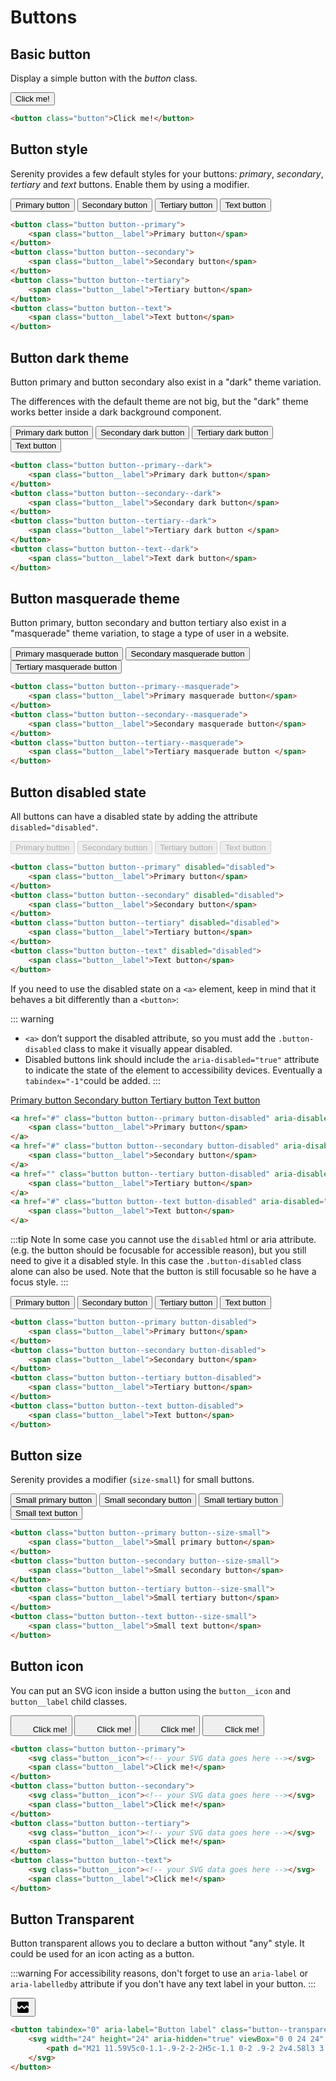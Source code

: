 # Buttons

## Basic button

Display a simple button with the *button* class.

<button class="button">Click me!</button>

```html
<button class="button">Click me!</button>
```

## Button style

Serenity provides a few default styles for your buttons: *primary*, *secondary*, *tertiary* and *text* buttons. Enable them by using a modifier.

<button class="button button--primary"><span class="button__label">Primary button</span></button>
<button class="button button--secondary"><span class="button__label">Secondary button</span></button>
<button class="button button--tertiary"><span class="button__label">Tertiary button</span></button>
<button class="button button--text"><span class="button__label">Text button</span></button>

```html
<button class="button button--primary">
    <span class="button__label">Primary button</span>
</button>
<button class="button button--secondary">
    <span class="button__label">Secondary button</span>
</button>
<button class="button button--tertiary">
    <span class="button__label">Tertiary button</span>
</button>
<button class="button button--text">
    <span class="button__label">Text button</span>
</button>
```

## Button dark theme

Button primary and button secondary also exist in a "dark" theme variation.

The differences with the default theme are not big, but the "dark" theme works better inside a dark background component.

<button class="button button--primary--dark">
    <span class="button__label">Primary dark button</span>
</button>
<button class="button button--secondary--dark">
    <span class="button__label">Secondary dark button</span>
</button>
<button class="button button--tertiary--dark">
    <span class="button__label">Tertiary dark button</span>
</button>
<button class="button button--text--dark">
    <span class="button__label">Text button</span>
</button>

```html
<button class="button button--primary--dark">
    <span class="button__label">Primary dark button</span>
</button>
<button class="button button--secondary--dark">
    <span class="button__label">Secondary dark button</span>
</button>
<button class="button button--tertiary--dark">
    <span class="button__label">Tertiary dark button </span>
</button>
<button class="button button--text--dark">
    <span class="button__label">Text dark button</span>
</button>
```


## Button masquerade theme 

Button primary, button secondary and button tertiary also exist in a "masquerade" theme variation, to stage a type of user in a website.

<button class="button button--primary--masquerade">
    <span class="button__label">Primary masquerade button</span>
</button>
<button class="button button--secondary--masquerade">
    <span class="button__label">Secondary masquerade button</span>
</button>
<button class="button button--tertiary--masquerade">
    <span class="button__label">Tertiary masquerade button</span>
</button>

```html
<button class="button button--primary--masquerade">
    <span class="button__label">Primary masquerade button</span>
</button>
<button class="button button--secondary--masquerade">
    <span class="button__label">Secondary masquerade button</span>
</button>
<button class="button button--tertiary--masquerade">
    <span class="button__label">Tertiary masquerade button </span>
</button>
```

## Button disabled state

All buttons can have a disabled state by adding the attribute `disabled="disabled"`.

<button class="button button--primary" disabled="disabled">
    <span class="button__label">Primary button</span>
</button>
<button class="button button--secondary" disabled="disabled">
    <span class="button__label">Secondary button</span>
</button>
<button class="button button--tertiary" disabled="disabled">
    <span class="button__label">Tertiary button</span>
</button>
<button class="button button--text" disabled="disabled">
    <span class="button__label">Text button</span>
</button>

```html
<button class="button button--primary" disabled="disabled">
    <span class="button__label">Primary button</span>
</button>
<button class="button button--secondary" disabled="disabled">
    <span class="button__label">Secondary button</span>
</button>
<button class="button button--tertiary" disabled="disabled">
    <span class="button__label">Tertiary button</span>
</button>
<button class="button button--text" disabled="disabled">
    <span class="button__label">Text button</span>
</button>
```

If you need to use the disabled state on a ```<a>``` element, keep in mind that it behaves a bit differently than a ```<button>```:

::: warning
* `<a>` don’t support the disabled attribute, so you must add the `.button-disabled` class to make it visually appear disabled.
* Disabled buttons link should include the `aria-disabled="true"` attribute to indicate the state of the element to accessibility devices. Eventually a `tabindex="-1"`could be added.
:::

<a href="" class="button button--primary button-disabled" aria-disabled="true" tabindex="-1" role="button">
    <span class="button__label">Primary button</span>
</a>
<a href="" class="button button--secondary button-disabled" aria-disabled="true" tabindex="-1" role="button">
    <span class="button__label">Secondary button</span>
</a>
<a href="" class="button button--tertiary button-disabled" aria-disabled="true" tabindex="-1" role="button">
    <span class="button__label">Tertiary button</span>
</a>
<a href="" class="button button--text button-disabled" aria-disabled="true" tabindex="-1" role="button">
    <span class="button__label">Text button</span>
</a>

```html
<a href="#" class="button button--primary button-disabled" aria-disabled="true" tabindex="-1" role="button">
    <span class="button__label">Primary button</span>
</a>
<a href="#" class="button button--secondary button-disabled" aria-disabled="true" tabindex="-1" role="button">
    <span class="button__label">Secondary button</span>
</a>
<a href="" class="button button--tertiary button-disabled" aria-disabled="true" tabindex="-1" role="button">
    <span class="button__label">Tertiary button</span>
</a>
<a href="#" class="button button--text button-disabled" aria-disabled="true" tabindex="-1" role="button">
    <span class="button__label">Text button</span>
</a>
```

:::tip Note
In some case you cannot use the `disabled` html or aria attribute. (e.g. the button should be focusable for accessible reason), but you still need to give it a disabled style. In this case the `.button-disabled` class alone can also be used. Note that the button is still focusable so he have a focus style.
:::

<button class="button button--primary button-disabled">
    <span class="button__label">Primary button</span>
</button>
<button class="button button--secondary button-disabled">
    <span class="button__label">Secondary button</span>
</button>
<button class="button button--tertiary button-disabled">
    <span class="button__label">Tertiary button</span>
</button>
<button class="button button--text button-disabled">
    <span class="button__label">Text button</span>
</button>

```html
<button class="button button--primary button-disabled">
    <span class="button__label">Primary button</span>
</button>
<button class="button button--secondary button-disabled">
    <span class="button__label">Secondary button</span>
</button>
<button class="button button--tertiary button-disabled">
    <span class="button__label">Tertiary button</span>
</button>
<button class="button button--text button-disabled">
    <span class="button__label">Text button</span>
</button>
```

## Button size

Serenity provides a modifier (`size-small`) for small buttons.

<button class="button button--primary button--size-small"><span class="button__label">Small primary button</span></button>
<button class="button button--secondary button--size-small"><span class="button__label">Small secondary button</span></button>
<button class="button button--tertiary button--size-small"><span class="button__label">Small tertiary button</span></button>
<button class="button button--text button--size-small"><span class="button__label">Small text button</span></button>

```html
<button class="button button--primary button--size-small">
    <span class="button__label">Small primary button</span>
</button>
<button class="button button--secondary button--size-small">
    <span class="button__label">Small secondary button</span>
</button>
<button class="button button--tertiary button--size-small">
    <span class="button__label">Small tertiary button</span>
</button>
<button class="button button--text button--size-small">
    <span class="button__label">Small text button</span>
</button>

```

## Button icon

You can put an SVG icon inside a button using the `button__icon` and `button__label` child classes.

<button class="button button--primary button--size-icon">
    <svg class="button__icon" width="24" height="24" viewBox="0 0 24 24" fill="none" xmlns="http://www.w3.org/2000/svg">
        <path d="M21 11.59V5c0-1.1-.9-2-2-2H5c-1.1 0-2 .9-2 2v4.58l3 3.01L9.3 9.3a.996.996 0 0 1 1.41 0L14 12.59l3.29-3.3c.39-.39 1.03-.39 1.42 0l2.29 2.3zm0 2.84l-3-3.01-3.3 3.28a.996.996 0 0 1-1.41 0L10 11.41l-3.3 3.3a.996.996 0 0 1-1.41 0L3 12.42V19c0 1.1.9 2 2 2h14c1.1 0 2-.9 2-2v-4.57z"/>
    </svg>
    <span class="button__label">Click me!</span>
</button>
<button class="button button--secondary button--size-icon">
    <svg class="button__icon" width="24" height="24" viewBox="0 0 24 24" fill="none" xmlns="http://www.w3.org/2000/svg">
        <path d="M21 11.59V5c0-1.1-.9-2-2-2H5c-1.1 0-2 .9-2 2v4.58l3 3.01L9.3 9.3a.996.996 0 0 1 1.41 0L14 12.59l3.29-3.3c.39-.39 1.03-.39 1.42 0l2.29 2.3zm0 2.84l-3-3.01-3.3 3.28a.996.996 0 0 1-1.41 0L10 11.41l-3.3 3.3a.996.996 0 0 1-1.41 0L3 12.42V19c0 1.1.9 2 2 2h14c1.1 0 2-.9 2-2v-4.57z"/>
    </svg>
    <span class="button__label">Click me!</span>
</button>
<button class="button button--tertiary button--size-icon">
    <svg class="button__icon" width="24" height="24" viewBox="0 0 24 24" fill="none" xmlns="http://www.w3.org/2000/svg">
        <path d="M21 11.59V5c0-1.1-.9-2-2-2H5c-1.1 0-2 .9-2 2v4.58l3 3.01L9.3 9.3a.996.996 0 0 1 1.41 0L14 12.59l3.29-3.3c.39-.39 1.03-.39 1.42 0l2.29 2.3zm0 2.84l-3-3.01-3.3 3.28a.996.996 0 0 1-1.41 0L10 11.41l-3.3 3.3a.996.996 0 0 1-1.41 0L3 12.42V19c0 1.1.9 2 2 2h14c1.1 0 2-.9 2-2v-4.57z"/>
    </svg>
    <span class="button__label">Click me!</span>
</button>
<button class="button button--text button--size-icon">
    <svg class="button__icon" width="24" height="24" viewBox="0 0 24 24" fill="none" xmlns="http://www.w3.org/2000/svg">
        <path d="M21 11.59V5c0-1.1-.9-2-2-2H5c-1.1 0-2 .9-2 2v4.58l3 3.01L9.3 9.3a.996.996 0 0 1 1.41 0L14 12.59l3.29-3.3c.39-.39 1.03-.39 1.42 0l2.29 2.3zm0 2.84l-3-3.01-3.3 3.28a.996.996 0 0 1-1.41 0L10 11.41l-3.3 3.3a.996.996 0 0 1-1.41 0L3 12.42V19c0 1.1.9 2 2 2h14c1.1 0 2-.9 2-2v-4.57z"/>
    </svg>
    <span class="button__label">Click me!</span>
</button>

```html
<button class="button button--primary">
    <svg class="button__icon"><!-- your SVG data goes here --></svg>
    <span class="button__label">Click me!</span>
</button>
<button class="button button--secondary">
    <svg class="button__icon"><!-- your SVG data goes here --></svg>
    <span class="button__label">Click me!</span>
</button>
<button class="button button--tertiary">
    <svg class="button__icon"><!-- your SVG data goes here --></svg>
    <span class="button__label">Click me!</span>
</button>
<button class="button button--text">
    <svg class="button__icon"><!-- your SVG data goes here --></svg>
    <span class="button__label">Click me!</span>
</button>
```

## Button Transparent

Button transparent allows you to declare a button without "any" style. It could be used for an icon acting as a button.

:::warning
For accessibility reasons, don't forget to use an `aria-label` or `aria-labelledby` attribute if you don't have any text label in your button.
:::

<div class="sd-example">
    <button tabindex="0" aria-label="Button label" class="button--transparent">
        <svg width="24" height="24" aria-hidden="true" viewBox="0 0 24 24" xmlns="http://www.w3.org/2000/svg">
            <path d="M21 11.59V5c0-1.1-.9-2-2-2H5c-1.1 0-2 .9-2 2v4.58l3 3.01L9.3 9.3a.996.996 0 0 1 1.41 0L14 12.59l3.29-3.3c.39-.39 1.03-.39 1.42 0l2.29 2.3zm0 2.84l-3-3.01-3.3 3.28a.996.996 0 0 1-1.41 0L10 11.41l-3.3 3.3a.996.996 0 0 1-1.41 0L3 12.42V19c0 1.1.9 2 2 2h14c1.1 0 2-.9 2-2v-4.57z"/>
        </svg>
    </button>
</div>

```html
<button tabindex="0" aria-label="Button label" class="button--transparent">
    <svg width="24" height="24" aria-hidden="true" viewBox="0 0 24 24" xmlns="http://www.w3.org/2000/svg">
        <path d="M21 11.59V5c0-1.1-.9-2-2-2H5c-1.1 0-2 .9-2 2v4.58l3 3.01L9.3 9.3a.996.996 0 0 1 1.41 0L14 12.59l3.29-3.3c.39-.39 1.03-.39 1.42 0l2.29 2.3zm0 2.84l-3-3.01-3.3 3.28a.996.996 0 0 1-1.41 0L10 11.41l-3.3 3.3a.996.996 0 0 1-1.41 0L3 12.42V19c0 1.1.9 2 2 2h14c1.1 0 2-.9 2-2v-4.57z"/>
    </svg>
</button>
```
